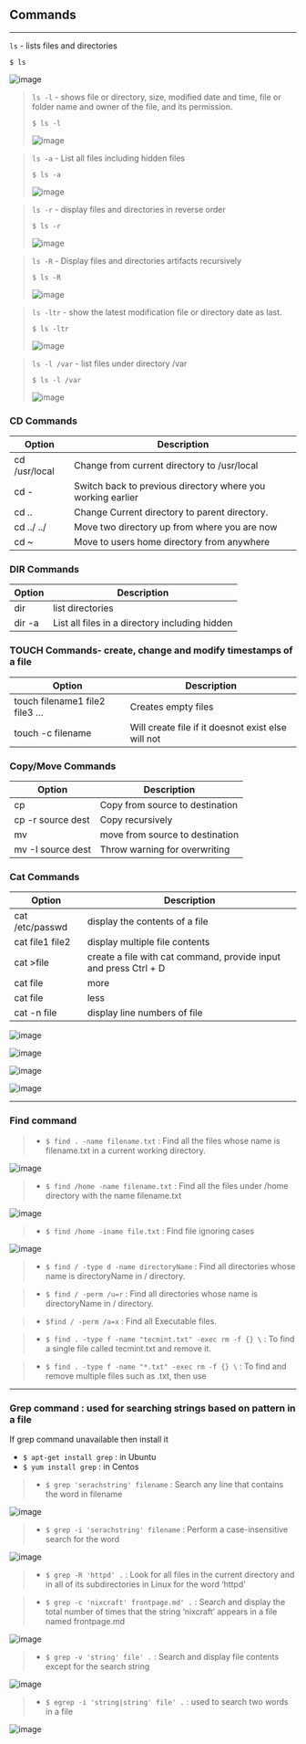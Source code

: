 ## Commands
------------------------------
`ls` - lists files and directories
```
$ ls
```
![image](https://user-images.githubusercontent.com/103237142/176059143-163f2a61-bacd-49a1-a5c5-b3b753d705eb.png)

> `ls -l` - shows file or directory, size, modified date and time, file or folder name and owner of the file, and its permission.
> ```
> $ ls -l
> ```
> ![image](https://user-images.githubusercontent.com/103237142/176059673-f8f42709-e3ef-412c-a4c5-4670c0d94dfc.png)

> `ls -a` - List all files including hidden files
> ```
> $ ls -a
> ```
> ![image](https://user-images.githubusercontent.com/103237142/176059770-b3afc58f-d7c6-4a90-a535-4c0c56b7b7a9.png)

> `ls -r` - display files and directories in reverse order
> ```
> $ ls -r
> ```
> ![image](https://user-images.githubusercontent.com/103237142/176060377-08bf8a74-119d-4e33-9385-72da9dd655ca.png)

> `ls -R` - Display files and directories artifacts recursively
> ```
> $ ls -R
> ```
> ![image](https://user-images.githubusercontent.com/103237142/176060421-64da1039-4c30-4a5d-9591-db3d8ffbf485.png)

> `ls -ltr` - show the latest modification file or directory date as last.
> ```
> $ ls -ltr
> ```
> ![image](https://user-images.githubusercontent.com/103237142/176060505-4a0b05be-16e2-400b-838e-57524c9a7456.png)

> `ls -l /var` - list files under directory /var
> ```
> $ ls -l /var
> ```
> ![image](https://user-images.githubusercontent.com/103237142/176060578-a008250b-0fd0-4ab4-87a9-7608e3832019.png)

### CD Commands
| Option | Description |
| ------ | ----------- |
| cd /usr/local   | Change from current directory to /usr/local |
| cd - | Switch back to previous directory where you working earlier |
| cd ..    | Change Current directory to parent directory. |
| cd ../ ../ | Move two directory up from where you are now |
| cd ~    | Move to users home directory from anywhere |

### DIR Commands
| Option | Description |
| ------ | ----------- |
| dir   | list directories |
| dir -a | List all files in a directory including hidden |

### TOUCH Commands- create, change and modify timestamps of a file
| Option | Description |
| ------ | ----------- |
| touch filename1 file2 file3 …   | Creates empty files |
| touch -c filename | Will create file if it doesnot exist else will not |

### Copy/Move Commands
| Option | Description |
| ------ | ----------- |
| cp <source> <destination>   | Copy from source to destination |
| cp -r source dest | Copy recursively |
| mv <source> <destination>   | move from source to destination |
| mv -I source dest | Throw warning for overwriting |

### Cat Commands
| Option | Description |
| ------ | ----------- |
| cat /etc/passwd   | display the contents of a file |
| cat file1 file2  | display multiple file contents |
| cat >file   | create a file with cat command, provide input and press Ctrl + D |
| cat file | more | display content more |
| cat file | less | display content less |
| cat -n file | display line numbers of file |
 
![image](https://user-images.githubusercontent.com/103237142/176214859-3fc8ef7d-932b-479e-aa33-58100642b95a.png)

![image](https://user-images.githubusercontent.com/103237142/176215043-e4a9fbf5-fb7f-4306-b5de-bfdc69bee3bf.png)

![image](https://user-images.githubusercontent.com/103237142/176215248-731ec5ca-46cd-4578-9fb2-2126e26e67b0.png)

![image](https://user-images.githubusercontent.com/103237142/176215536-841bd086-20cb-4dbb-ba75-5201b7d283f1.png)

---------------------------------------
### Find command
> - `$ find . -name filename.txt` : Find all the files whose name is filename.txt in a current working directory.
     
 ![image](https://user-images.githubusercontent.com/103237142/176219854-e99fecb0-b62b-4d05-b45a-278c137c3cfb.png)

> - `$ find /home -name filename.txt` : Find all the files under /home directory with the name filename.txt
 
 ![image](https://user-images.githubusercontent.com/103237142/176220331-c83f68e6-90c1-4379-af31-2db8db9dc7f0.png)

> - `$ find /home -iname file.txt` : Find file ignoring cases

 ![image](https://user-images.githubusercontent.com/103237142/176221204-8b3766db-884b-426b-a4ac-ecf6efec9a5e.png)

> - `$ find / -type d -name directoryName` : Find all directories whose name is directoryName in / directory.

> - `$ find / -perm /u=r` : Find all directories whose name is directoryName in / directory.
 
> - `$find / -perm /a=x` : Find all Executable files.
 
> - `$ find . -type f -name "tecmint.txt" -exec rm -f {} \` : To find a single file called tecmint.txt and remove it.
 
> - `$ find . -type f -name "*.txt" -exec rm -f {} \` : To find and remove multiple files such as .txt, then use
---------------------------------------- 

 ### Grep command : used for searching strings based on pattern in a file
 If grep command unavailable then install it
  * `$ apt-get install grep` : in Ubuntu
  * `$ yum install grep` : in Centos
 
 > - `$ grep 'serachstring' filename` : Search any line that contains the word in filename
  
 ![image](https://user-images.githubusercontent.com/103237142/176231378-d6d41d75-bc2e-48fb-890a-649bd4236817.png)

 > - `$ grep -i 'serachstring' filename` : Perform a case-insensitive search for the word
 
 ![image](https://user-images.githubusercontent.com/103237142/176231871-26781c4b-2389-4209-8174-122a8289d1c4.png)

 > - `$ grep -R 'httpd' .` : Look for all files in the current directory and in all of its subdirectories in Linux for the word ‘httpd’
 
 > - `$ grep -c 'nixcraft' frontpage.md' .` : Search and display the total number of times that the string ‘nixcraft’ appears in a file named frontpage.md
 
 ![image](https://user-images.githubusercontent.com/103237142/176233946-a171b6bc-b18b-42b2-a5a8-5df58dfb780c.png)

 > - `$ grep -v 'string' file' .` : Search and display file contents except for the search string
 
 ![image](https://user-images.githubusercontent.com/103237142/176234443-2d50d4e5-be7d-4dcc-8ed0-84d86f38e77d.png)

  > - `$ egrep -i 'string|string' file' .` : used to search two words in a file
 
 ![image](https://user-images.githubusercontent.com/103237142/176234796-63610ff5-4a6b-43f6-a4b2-5dc83bb9fc80.png)

 
 
 

 
 
 
 
 
